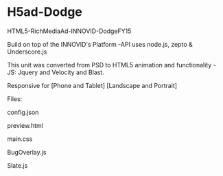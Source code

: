 # H5ad-Dodge

HTML5-RichMediaAd-INNOVID-DodgeFY15

Build on top of the INNOVID's Platform -API uses node.js, zepto & Underscore.js

This unit was converted from PSD to HTML5 animation and functionality - JS: Jquery and Velocity and Blast.

Responsive for [Phone and Tablet] [Landscape and Portrait]

Files:

config.json

preview.html 

main.css

BugOverlay.js

Slate.js


